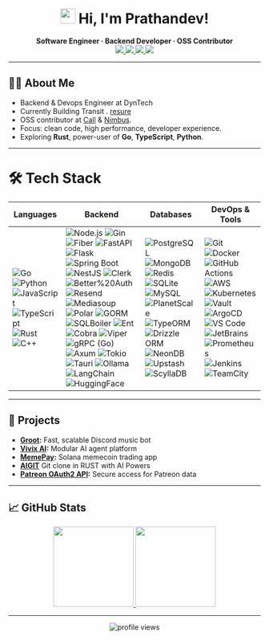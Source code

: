 <!-- Animated intro and avatar -->
<h1 align="center">
  <a href="https://zarif.pro/?ref=ghrdme" target="_blank">
  </a>
  <img src="https://imgur.com/C7PX4kM.gif" width="30" height="30" alt="wave hand"/> Hi, I'm <b>Prathandev</b>!
</h1>

<div align="center">
  <strong>Software Engineer · Backend Developer · OSS Contributor</strong>
  <br/>
  <a href="#">
    <img src="https://img.shields.io/badge/-Contact-556DB3?style=flat-square&logo=gmail&logoColor=EA4335"/>
  </a>
  <a href="#" target="_blank">
    <img src="https://img.shields.io/badge/-prathandev-000000?style=flat-square&logo=vercel&logoColor=white"/>
  </a>
  <a href="#" target="_blank">
    <img src="https://img.shields.io/badge/-Blog-05122A?style=flat-square&logo=hashnode&logoColor=2962FF"/>
  </a>
  <a href="#" target="_blank">
    <img src="https://img.shields.io/badge/-Resume-05122A?style=flat-square&logo=readme&logoColor=FFD700"/>
  </a>
</div>

---

## 🧑‍💻 About Me
- Backend & Devops Engineer at DynTech
- Currently Building Transit . [resure](#)
- OSS contributor at [Call](#) & [Nimbus](#).
- Focus: clean code, high performance, developer experience.
- Exploring **Rust**, power-user of **Go**, **TypeScript**, **Python**.

---

# 🛠 Tech Stack

| **Languages** | **Backend** | **Databases** | **DevOps & Tools** |
|---------------|-------------|---------------|--------------------|
| ![Go](https://img.shields.io/badge/-Go-05122A?style=flat&logo=Go&logoColor=00ADD8) ![Python](https://img.shields.io/badge/-Python-05122A?style=flat&logo=python) ![JavaScript](https://img.shields.io/badge/-JavaScript-05122A?style=flat&logo=javascript) ![TypeScript](https://img.shields.io/badge/-TypeScript-05122A?style=flat&logo=typescript) ![Rust](https://img.shields.io/badge/-Rust-05122A?style=flat&logo=rust) ![C++](https://img.shields.io/badge/-C++-05122A?style=flat&logo=cplusplus&logoColor=00599C) | ![Node.js](https://img.shields.io/badge/-Node.js-05122A?style=flat&logo=node.js) ![Gin](https://img.shields.io/badge/-Gin-05122A?style=flat&logo=go&logoColor=00ADD8) ![Fiber](https://img.shields.io/badge/-Fiber-05122A?style=flat&logo=go&logoColor=00ADD8) ![FastAPI](https://img.shields.io/badge/-FastAPI-05122A?style=flat&logo=fastapi&logoColor=009688) ![Flask](https://img.shields.io/badge/-Flask-05122A?style=flat&logo=flask) ![Spring Boot](https://img.shields.io/badge/-Spring%20Boot-05122A?style=flat&logo=springboot) ![NestJS](https://img.shields.io/badge/-NestJS-05122A?style=flat&logo=nestjs&logoColor=E0234E) ![Clerk](https://img.shields.io/badge/-Clerk-05122A?style=flat&logo=clerk) ![Better%20Auth](https://img.shields.io/badge/-Better%20Auth-05122A?style=flat&logo=auth0&logoColor=white) ![Resend](https://img.shields.io/badge/-Resend-05122A?style=flat&logo=minutemailer&logoColor=white) ![Mediasoup](https://img.shields.io/badge/-Mediasoup-05122A?style=flat&logo=webrtc&logoColor=white) ![Polar](https://img.shields.io/badge/-Polar-05122A?style=flat&logo=polar&logoColor=white) ![GORM](https://img.shields.io/badge/-GORM-05122A?style=flat&logo=go&logoColor=00ADD8) ![SQLBoiler](https://img.shields.io/badge/-SQLBoiler-05122A?style=flat&logo=go&logoColor=00ADD8) ![Ent](https://img.shields.io/badge/-Ent-05122A?style=flat&logo=go&logoColor=00ADD8) ![Cobra](https://img.shields.io/badge/-Cobra-05122A?style=flat&logo=go&logoColor=00ADD8) ![Viper](https://img.shields.io/badge/-Viper-05122A?style=flat&logo=go&logoColor=00ADD8) ![gRPC (Go)](https://img.shields.io/badge/-gRPC--Go-05122A?style=flat&logo=go&logoColor=00ADD8) ![Axum](https://img.shields.io/badge/-Axum-05122A?style=flat&logo=rust&logoColor=white) ![Tokio](https://img.shields.io/badge/-Tokio-05122A?style=flat&logo=rust&logoColor=white) ![Tauri](https://img.shields.io/badge/-Tauri-05122A?style=flat&logo=tauri&logoColor=white) ![Ollama](https://img.shields.io/badge/-Ollama-05122A?style=flat&logo=ollama&logoColor=white) ![LangChain](https://img.shields.io/badge/-LangChain-05122A?style=flat&logo=chainlink&logoColor=white) ![HuggingFace](https://img.shields.io/badge/-HuggingFace-05122A?style=flat&logo=huggingface&logoColor=yellow) | ![PostgreSQL](https://img.shields.io/badge/-PostgreSQL-05122A?style=flat&logo=postgresql&logoColor=336791) ![MongoDB](https://img.shields.io/badge/-MongoDB-05122A?style=flat&logo=MongoDB&logoColor=47A248) ![Redis](https://img.shields.io/badge/-Redis-05122A?style=flat&logo=redis) ![SQLite](https://img.shields.io/badge/-SQLite-05122A?style=flat&logo=SQLite&logoColor=003B57) ![MySQL](https://img.shields.io/badge/-MySQL-05122A?style=flat&logo=mysql&logoColor=4DB33D) ![PlanetScale](https://img.shields.io/badge/-PlanetScale-05122A?style=flat&logo=planetscale&logoColor=white) ![TypeORM](https://img.shields.io/badge/-TypeORM-05122A?style=flat&logo=typeorm&logoColor=F37626) ![Drizzle ORM](https://img.shields.io/badge/-Drizzle%20ORM-05122A?style=flat&logo=drizzle&logoColor=F1E05A) ![NeonDB](https://img.shields.io/badge/-NeonDB-05122A?style=flat&logo=neondatabase&logoColor=00E699) ![Upstash](https://img.shields.io/badge/-Upstash-05122A?style=flat&logo=upstash&logoColor=00E9A3) ![ScyllaDB](https://img.shields.io/badge/-ScyllaDB-05122A?style=flat&logo=scylladb&logoColor=white) | ![Git](https://img.shields.io/badge/-Git-05122A?style=flat&logo=git) ![Docker](https://img.shields.io/badge/-Docker-05122A?style=flat&logo=docker) ![GitHub Actions](https://img.shields.io/badge/-GitHub%20Actions-05122A?style=flat&logo=githubactions&logoColor=2088FF) ![AWS](https://img.shields.io/badge/-AWS-05122A?style=flat&logo=amazonaws) ![Kubernetes](https://img.shields.io/badge/-Kubernetes-05122A?style=flat&logo=kubernetes&logoColor=326CE5) ![Vault](https://img.shields.io/badge/-Vault-05122A?style=flat&logo=vault&logoColor=FFEC6E) ![ArgoCD](https://img.shields.io/badge/-ArgoCD-05122A?style=flat&logo=argo&logoColor=F26822) ![VS Code](https://img.shields.io/badge/-VS%20Code-05122A?style=flat&logo=visualstudiocode&logoColor=007ACC) ![JetBrains](https://img.shields.io/badge/-JetBrains-05122A?style=flat&logo=jetbrains) ![Prometheus](https://img.shields.io/badge/-Prometheus-05122A?style=flat&logo=prometheus&logoColor=E6522C) ![Jenkins](https://img.shields.io/badge/-Jenkins-05122A?style=flat&logo=jenkins&logoColor=D24939) ![TeamCity](https://img.shields.io/badge/-TeamCity-05122A?style=flat&logo=teamcity&logoColor=white) |

---
## 🚀 Projects

- **[Groot](#):** Fast, scalable Discord music bot
- **[Vivix AI](#):** Modular AI agent platform
- **[MemePay](#):** Solana memecoin trading app
- **[AIGIT](#)** Git clone in RUST with AI Powers
- **[Patreon OAuth2 API](#):** Secure access for Patreon data

---

## 📈 GitHub Stats

<p align="center">
  <a href="https://github.com/prathandev">
    <img src="https://github-readme-stats-steel-omega.vercel.app/api?username=Bas3line&show_icons=true&include_all_commits=true&icon_color=2d77dc&title_color=2d77dc&text_color=ffffff&bg_color=0d1117&hide_border=true&number_format=long" height="160"/>
  </a>
  <a href="https://github.com/prathandev">
    <img src="https://github-readme-stats-steel-omega.vercel.app/api/top-langs/?username=Bas3line&layout=compact&icon_color=2d77dc&title_color=2d77dc&text_color=ffffff&bg_color=0d1117&hide_border=true&langs_count=10" height="160"/>
  </a>
</p>

---

<p align="center">
  <img src="https://komarev.com/ghpvc/?username=prathandev&style=flat&color=lightgray" alt="profile views"/>
</p>
